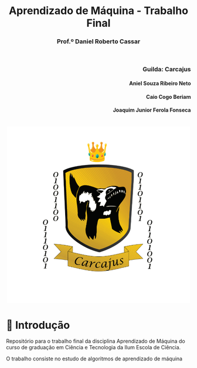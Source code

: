 <div align="center">
  <H1>Aprendizado de Máquina - Trabalho Final</H1>
  <H3>Prof.º Daniel Roberto Cassar</H3> 
</div>

<br>

<div align="right">
  <H3>Guilda: Carcajus</H3>
  <H4>Aniel Souza Ribeiro Neto</H4>
  <H4>Caio Cogo Beriam</H4>
  <H4>Joaquim Junior Ferola Fonseca</H4>
</div>

<br> 

<div align="center">
  <img src="Imagens/carcajus_bg.png" width="500"/>
</div>


# 📜 Introdução 

Repositório para o trabalho final da disciplina Aprendizado de Máquina do curso de graduação em Ciência e Tecnologia da Ilum Escola de Ciência.

O trabalho consiste no estudo de algoritmos de aprendizado de máquina 
